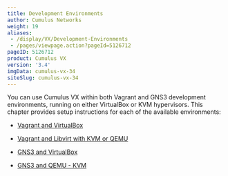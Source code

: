 ```yaml
---
title: Development Environments
author: Cumulus Networks
weight: 19
aliases:
 - /display/VX/Development-Environments
 - /pages/viewpage.action?pageId=5126712
pageID: 5126712
product: Cumulus VX
version: '3.4'
imgData: cumulus-vx-34
siteSlug: cumulus-vx-34
---
```

You can use Cumulus VX within both Vagrant and GNS3 development
environments, running on either VirtualBox or KVM hypervisors. This
chapter provides setup instructions for each of the available
environments:

  - [Vagrant and
    VirtualBox](/version/cumulus-vx-34/Development-Environments/Vagrant-and-VirtualBox)

  - [Vagrant and Libvirt with KVM or
    QEMU](/version/cumulus-vx-34/Development-Environments/Vagrant-and-Libvirt-with-KVM-or-QEMU)

  - [GNS3 and
    VirtualBox](/version/cumulus-vx-34/Development-Environments/GNS3-and-VirtualBox)

  - [GNS3 and QEMU -
    KVM](/version/cumulus-vx-34/Development-Environments/GNS3-and-QEMU---KVM)

<article id="html-search-results" class="ht-content" style="display: none;">

</article>

<footer id="ht-footer">

</footer>
